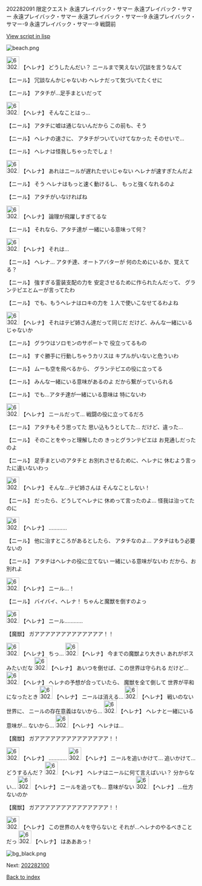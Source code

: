 202282091 限定クエスト 永遠プレイバック・サマー 永遠プレイバック・サマー 永遠プレイバック・サマー 永遠プレイバック・サマー-9 永遠プレイバック・サマー-9 永遠プレイバック・サマー-9 戦闘前

[View script in lisp](../scripts/202282091.txt)

![beach.png](../images/backgrounds/beach.png)

<img src="../images/units/6302811.png" alt="6302811.png" height="34"/>
【ヘレナ】
どうしたんだい？
ニールまで笑えない冗談を言うなんて

【ニール】
冗談なんかじゃないわ
ヘレナだって気づいてたくせに

【ニール】
アタチが…足手まといだって

<img src="../images/units/6302811.png" alt="6302811.png" height="34"/>
【ヘレナ】
そんなことはっ…

【ニール】
アタチに嘘は通じないんだから
この前も、そう

【ニール】
ヘレナの速さに、
アタチがついていけてなかった
そのせいで…

【ニール】
ヘレナは怪我しちゃったでしょ！

<img src="../images/units/6302811.png" alt="6302811.png" height="34"/>
【ヘレナ】
あれはニールが遅れたせいじゃない
ヘレナが速すぎたんだよ

【ニール】
そう
ヘレナはもっと速く動けるし、
もっと強くなれるのよ

【ニール】
アタチがいなければね

<img src="../images/units/6302811.png" alt="6302811.png" height="34"/>
【ヘレナ】
論理が飛躍しすぎてるな

【ニール】
それなら、アタチ達が
一緒にいる意味って何？

<img src="../images/units/6302811.png" alt="6302811.png" height="34"/>
【ヘレナ】
それは…

【ニール】
ヘレナ…
アタチ達、オートアバターが
何のためにいるか、覚えてる？

【ニール】
強すぎる霊装支配の力を
安定させるために作られたんだって、
グランテピエとムーが言ってたわ

【ニール】
でも、もうヘレナはロキの力を
１人で使いこなせてるわよね

<img src="../images/units/6302811.png" alt="6302811.png" height="34"/>
【ヘレナ】
それはテピ姉さん達だって同じだ
だけど、みんな一緒にいるじゃないか

【ニール】
グラウはソロモンのサポートで
役立ってるもの

【ニール】
すぐ勝手に行動しちゃうカリスは
キプルがいないと危ういわ

【ニール】
ムーも空を飛べるから、
グランテピエの役に立ってる

【ニール】
みんな一緒にいる意味があるのよ
だから繋がっていられる

【ニール】
でも…アタチ達が一緒にいる意味は
特にないわ

<img src="../images/units/6302811.png" alt="6302811.png" height="34"/>
【ヘレナ】
ニールだって…
戦闘の役に立ってるだろ

【ニール】
アタチもそう思ってた
思い込もうとしてた…
だけど、違った…

【ニール】
そのことをやっと理解したの
きっとグランテピエは
お見通しだったのよ

【ニール】
足手まといのアタチと
お別れさせるために、ヘレナに
休むよう言ったに違いないわっ

<img src="../images/units/6302811.png" alt="6302811.png" height="34"/>
【ヘレナ】
そんな…テピ姉さんは
そんなことしない！

【ニール】
だったら、どうしてヘレナに
休めって言ったのよ…
怪我は治ってたのに

<img src="../images/units/6302811.png" alt="6302811.png" height="34"/>
【ヘレナ】
…………

【ニール】
他に治すところがあるとしたら、
アタチなのよ…
アタチはもう必要ないの

【ニール】
アタチはヘレナの役に立てない
一緒にいる意味がないわ
だから、お別れよ

<img src="../images/units/6302811.png" alt="6302811.png" height="34"/>
【ヘレナ】
ニール…！

【ニール】
バイバイ、ヘレナ！
ちゃんと魔獣を倒すのよっ

<img src="../images/units/6302811.png" alt="6302811.png" height="34"/>
【ヘレナ】
ニール…………

【魔獣】
ガアアアアアアアアアアアアア！！

<img src="../images/units/6302811.png" alt="6302811.png" height="34"/>
【ヘレナ】
ちっ…

<img src="../images/units/6302811.png" alt="6302811.png" height="34"/>
【ヘレナ】
今までの魔獣より大きい
あれがボスみたいだな

<img src="../images/units/6302811.png" alt="6302811.png" height="34"/>
【ヘレナ】
あいつを倒せば、この世界は守られる
だけど…

<img src="../images/units/6302811.png" alt="6302811.png" height="34"/>
【ヘレナ】
ヘレナの予想が合っていたら、
魔獣を全て倒して
世界が平和になったとき

<img src="../images/units/6302811.png" alt="6302811.png" height="34"/>
【ヘレナ】
ニールは消える…

<img src="../images/units/6302811.png" alt="6302811.png" height="34"/>
【ヘレナ】
戦いのない世界に、
ニールの存在意義はないから…

<img src="../images/units/6302811.png" alt="6302811.png" height="34"/>
【ヘレナ】
ヘレナと一緒にいる意味が…
ないから…

<img src="../images/units/6302811.png" alt="6302811.png" height="34"/>
【ヘレナ】
ヘレナは…

【魔獣】
ガアアアアアアアアアアアアアア！！

<img src="../images/units/6302811.png" alt="6302811.png" height="34"/>
【ヘレナ】
…………

<img src="../images/units/6302811.png" alt="6302811.png" height="34"/>
【ヘレナ】
ニールを追いかけて…
追いかけて…どうするんだ？

<img src="../images/units/6302811.png" alt="6302811.png" height="34"/>
【ヘレナ】
ヘレナはニールに何て言えばいい？
分からない…

<img src="../images/units/6302811.png" alt="6302811.png" height="34"/>
【ヘレナ】
ニールを追っても…
意味がない

<img src="../images/units/6302811.png" alt="6302811.png" height="34"/>
【ヘレナ】
…仕方ないのか

【魔獣】
ガアアアアアアアアアアアアアア！！

<img src="../images/units/6302811.png" alt="6302811.png" height="34"/>
【ヘレナ】
この世界の人々を守らないと
それが…ヘレナのやるべきことだっ

<img src="../images/units/6302811.png" alt="6302811.png" height="34"/>
【ヘレナ】
はあああっ！

![bg_black.png](../images/backgrounds/bg_black.png)


Next: [202282100](202282100.md)

[Back to index](index.md)
